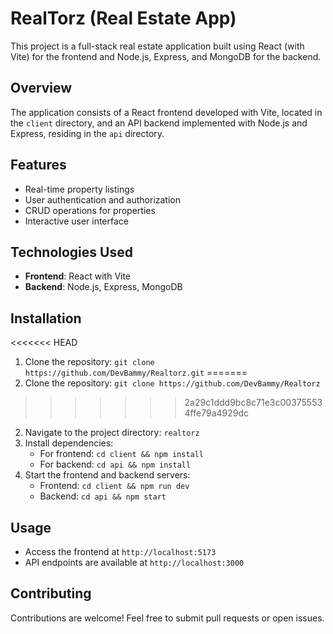 # RealTorz (Real Estate App)

This project is a full-stack real estate application built using React (with Vite) for the frontend and Node.js, Express, and MongoDB for the backend.

## Overview

The application consists of a React frontend developed with Vite, located in the `client` directory, and an API backend implemented with Node.js and Express, residing in the `api` directory.

## Features

- Real-time property listings
- User authentication and authorization
- CRUD operations for properties
- Interactive user interface

## Technologies Used

- **Frontend**: React with Vite
- **Backend**: Node.js, Express, MongoDB

## Installation

<<<<<<< HEAD
1. Clone the repository: `git clone https://github.com/DevBammy/Realtorz.git`
=======
1. Clone the repository: `git clone https://github.com/DevBammy/Realtorz`
>>>>>>> 2a29c1ddd9bc8c71e3c003755534ffe79a4929dc
2. Navigate to the project directory: `realtorz`
3. Install dependencies:
   - For frontend: `cd client && npm install`
   - For backend: `cd api && npm install`
4. Start the frontend and backend servers:
   - Frontend: `cd client && npm run dev`
   - Backend: `cd api && npm start`

## Usage

- Access the frontend at `http://localhost:5173`
- API endpoints are available at `http://localhost:3000`

## Contributing

Contributions are welcome! Feel free to submit pull requests or open issues.
